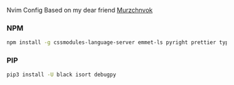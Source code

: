 Nvim Config Based on my dear friend <a href="https://github.com/Murzchnvok/nvim">Murzchnvok</a>

### NPM

```bash
npm install -g cssmodules-language-server emmet-ls pyright prettier typescript typescript-language-server vscode-langservers-extracted @tailwindcss/language-server
```

### PIP

```bash
pip3 install -U black isort debugpy
```